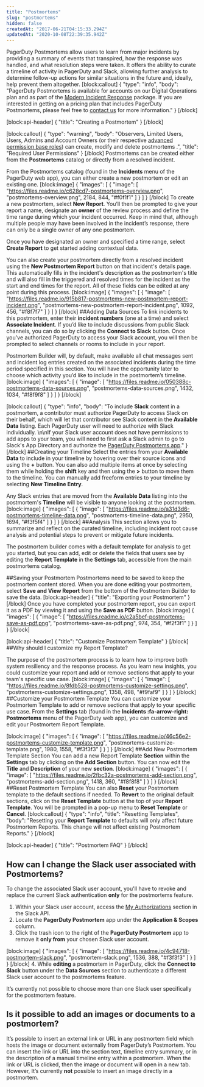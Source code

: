 ```yaml
---
title: "Postmortems"
slug: "postmortems"
hidden: false
createdAt: "2017-06-21T04:15:33.294Z"
updatedAt: "2020-10-08T22:39:35.942Z"
---
```

PagerDuty Postmortems allow users to learn from major incidents by providing a summary of events that transpired, how the response was handled, and what resolution steps were taken. It offers the ability to curate a timeline of activity in PagerDuty and Slack, allowing further analysis to determine follow-up actions for similar situations in the future and, ideally, help prevent them altogether. 
[block:callout]
{
  "type": "info",
  "body": "PagerDuty Postmortems is available for accounts on our Digital Operations plan and as part of the [Modern Incident Response](https://support.pagerduty.com/v1/docs/pagerduty-modern-incident-response) package. If you are interested in getting on a pricing plan that includes PagerDuty Postmortems, please feel free to [contact us](https://www.pagerduty.com/contact-sales/) for more information."
}
[/block]

[block:api-header]
{
  "title": "Creating a Postmortem"
}
[/block]

[block:callout]
{
  "type": "warning",
  "body": "Observers, Limited Users, Users, Admins and Account Owners (or their respective [advanced permission base roles](https://support.pagerduty.com/docs/advanced-permissions#section--migrating-from-basic-to-advanced-permission-roles-)) can create, modify and delete postmortems .",
  "title": "Required User Permissions"
}
[/block]
Postmortems can be created either from the **Postmortems** catalog or directly from a resolved incident.

From the Postmortems catalog (found in the **Incidents** menu of the PagerDuty web app), you can either create a new postmortem or edit an existing one.
[block:image]
{
  "images": [
    {
      "image": [
        "https://files.readme.io/c628cd7-postmortems-overview.png",
        "postmortems-overview.png",
        2184,
        844,
        "#f0f1f1"
      ]
    }
  ]
}
[/block]
To create a new postmortem, select **New Report**. You’ll then be prompted to give your report a name, designate an **owner** of the review process and define the time range during which your incident occurred. Keep in mind that, although multiple people may have been involved in the incident’s response, there can only be a single owner of any one postmortem.

Once you have designated an owner and specified a time range, select **Create Report** to get started adding contextual data.

You can also create your postmortem directly from a resolved incident using the **New Postmortem Report** button on that incident's details page. This automatically fills in the incident's description as the postmortem's title and will also fill in the triggered and resolved times for the incident as the start and end times for the report. All of these fields can be edited at any point during this process.
[block:image]
{
  "images": [
    {
      "image": [
        "https://files.readme.io/915b817-postmortems-new-postmortem-report-incident.png",
        "postmortems-new-postmortem-report-incident.png",
        1092,
        456,
        "#f8f7f7"
      ]
    }
  ]
}
[/block]
##Adding Data Sources
To link incidents to this postmortem, enter their **incident numbers** (one at a time) and select **Associate Incident**. If you’d like to include discussions from public Slack channels, you can do so by clicking the **Connect to Slack** button. Once you’ve authorized PagerDuty to access your Slack account, you will then be prompted to select channels or rooms to include in your report.

Postmortem Builder will, by default, make available all chat messages sent and incident log entries created on the associated incidents during the time period specified in this section. You will have the opportunity later to choose which activity you’d like to include in the postmortem’s timeline.
[block:image]
{
  "images": [
    {
      "image": [
        "https://files.readme.io/050388c-postmortems-data-sources.png",
        "postmortems-data-sources.png",
        1432,
        1034,
        "#f8f9f8"
      ]
    }
  ]
}
[/block]

[block:callout]
{
  "type": "info",
  "body": "To include **Slack** content in a postmortem, a contributor must authorize PagerDuty to access Slack on their behalf, which will let that contributor see Slack content in the **Available Data** listing. Each PagerDuty user will need to authorize with Slack individually. \n\nIf your Slack user account does not have permissions to add apps to your team, you will need to first ask a Slack admin to go to Slack's App Directory and authorize the [PagerDuty Postmortems app](https://pagerduty.slack.com/apps/A51BZ1FCG-pagerduty-postmortems)."
}
[/block]
##Creating your Timeline
Select the entries from your **Available Data** to include in your timeline by hovering over their source icons and using the **+** button. You can also add multiple items at once by selecting them while holding the **shift** key and then using the **>** button to move them to the timeline. You can manually add freeform entries to your timeline by selecting **New Timeline Entry**.

Any Slack entries that are moved from the **Available Data** listing into the postmortem's **Timeline** will be visible to anyone looking at the postmortem. 
[block:image]
{
  "images": [
    {
      "image": [
        "https://files.readme.io/a31d3d6-postmortems-timeline-data.png",
        "postmortems-timeline-data.png",
        2950,
        1694,
        "#f3f5f4"
      ]
    }
  ]
}
[/block]
##Analysis
This section allows you to summarize and reflect on the curated timeline, including incident root cause analysis and potential steps to prevent or mitigate future incidents.

The postmortem builder comes with a default template for analysis to get you started, but you can add, edit or delete the fields that users see by editing the **Report Template** in the **Settings** tab, accessible from the main postmortems catalog.

##Saving your Postmortem
Postmortems need to be saved to keep the postmortem content stored. When you are done editing your postmortem, select **Save and View Report** from the bottom of the Postmortem Builder to save the data.
[block:api-header]
{
  "title": "Exporting your Postmortem"
}
[/block]
Once you have completed your postmortem report, you can export it as a PDF by viewing it and using the **Save as PDF** button. 
[block:image]
{
  "images": [
    {
      "image": [
        "https://files.readme.io/c2a5bef-postmortems-save-as-pdf.png",
        "postmortems-save-as-pdf.png",
        974,
        354,
        "#f2f3f1"
      ]
    }
  ]
}
[/block]

[block:api-header]
{
  "title": "Customize Postmortem Template"
}
[/block]
##Why should I customize my Report Template?

The purpose of the postmortem process is to learn how to improve both system resiliency and the response process. As you learn new insights, you could customize your report and add or remove sections that apply to your team's specific use case. 
[block:image]
{
  "images": [
    {
      "image": [
        "https://files.readme.io/8fdb528-postmortems-customize-settings.png",
        "postmortems-customize-settings.png",
        1358,
        498,
        "#f9faf9"
      ]
    }
  ]
}
[/block]
##Customize your Postmortem Template
You can customize your Postmortem Template to add or remove sections that apply to your specific use case. From the **Settings** tab (found in the **Incidents :fa-arrow-right: Postmortems** menu of the PagerDuty web app), you can customize and edit your Postmortem Report Template.

[block:image]
{
  "images": [
    {
      "image": [
        "https://files.readme.io/46c56e2-postmortems-customize-template.png",
        "postmortems-customize-template.png",
        1980,
        1558,
        "#f3f3f3"
      ]
    }
  ]
}
[/block]
##Add New Postmortem Template Section
You can add a new Report Template **Section** within the **Settings** tab by clicking on the **Add Section** button. You can now edit the **Title** and **Description** of your new **section**.
[block:image]
{
  "images": [
    {
      "image": [
        "https://files.readme.io/2fbc32a-postmortems-add-section.png",
        "postmortems-add-section.png",
        1418,
        360,
        "#f8f8f8"
      ]
    }
  ]
}
[/block]
##Reset Postmortem Template
You can also **Reset** your Postmortem template to the default sections if needed. To **Revert** to the original default sections, click on the **Reset Template** button at the top of your **Report Template**. You will be prompted in a pop-up menu to **Reset Template** or **Cancel**. 
[block:callout]
{
  "type": "info",
  "title": "Resetting Templates",
  "body": "Resetting your **Report Template** to defaults will only affect future Postmortem Reports. This change will not affect existing Postmortem Reports."
}
[/block]

[block:api-header]
{
  "title": "Postmortem FAQ"
}
[/block]
## How can I change the Slack user associated with Postmortems?
To change the associated Slack user account, you'll have to revoke and replace the current Slack authentication **only** for the postmortems feature. 
1. Within your Slack user account, access the [My Authorizations](https://api.slack.com/tokens) section in the Slack API.
2. Locate the **PagerDuty Postmortem** app under the **Application & Scopes** column.
3. Click the trash icon to the right of the **PagerDuty Postmortem** app to remove it **only from** your chosen Slack user account.   

[block:image]
{
  "images": [
    {
      "image": [
        "https://files.readme.io/4c94718-postmortem-slack.png",
        "postmortem-slack.png",
        1536,
        388,
        "#f3f3f3"
      ]
    }
  ]
}
[/block]
4. While **editing** a postmortem in PagerDuty, click the **Connect to Slack** button under the **Data Sources** section to authenticate a different Slack user account to the postmortems feature.

It’s currently not possible to choose more than one Slack user specifically for the postmortem feature.

## Is it possible to add an images or documents to a postmortem?

It’s possible to insert an external link or URL in any postmortem field which hosts the image or document externally from PagerDuty’s Postmortem. You can insert the link or URL into the section text, timeline entry summary, or in the description of a manual timeline entry within a postmortem. When the link or URL is clicked, then the image or document will open in a new tab. However, It’s currently **not** possible to insert an image directly in a postmortem.